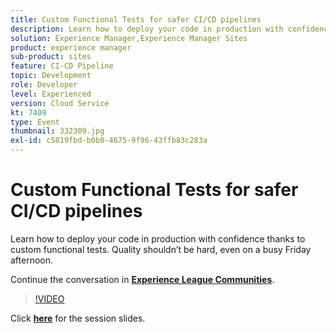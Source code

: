 ```yaml
---
title: Custom Functional Tests for safer CI/CD pipelines
description: Learn how to deploy your code in production with confidence thanks to custom functional tests. Quality shouldn’t be hard, even on a busy Friday afternoon.
solution: Experience Manager,Experience Manager Sites
product: experience manager
sub-product: sites
feature: CI-CD Pipeline
topic: Development
role: Developer
level: Experienced
version: Cloud Service
kt: 7409
type: Event
thumbnail: 332309.jpg
exl-id: c5819fbd-b0b0-4675-9f96-43ffb83c283a
---
```

# Custom Functional Tests for safer CI/CD pipelines

Learn how to deploy your code in production with confidence thanks to custom functional tests. Quality shouldn’t be hard, even on a busy Friday afternoon.

Continue the conversation in **[Experience League Communities](http://adobe.ly/36Yd3v6)**.

>[!VIDEO](https://video.tv.adobe.com/v/332309/?quality=12&learn=on&hidetitle=true)

Click **[here](/help/adobe-developers-live/assets/custom-functional-tests-cicd.pdf)** for the session slides.
